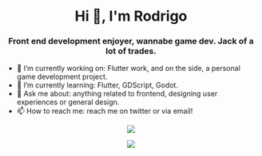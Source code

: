 <h1 align="center">Hi 👋, I'm Rodrigo</h1>
<h3 align="center">Front end development enjoyer, wannabe game dev. Jack of a lot of trades.</h3>

- 🔭 I’m currently working on: Flutter work, and on the side, a personal game development project.
- 🌱 I’m currently learning: Flutter, GDScript, Godot.
- 💬 Ask me about: anything related to frontend, designing user experiences or general design.
- 📫 How to reach me: reach me on twitter or via email!


<p align="center">
  <img src="https://github-readme-stats.vercel.app/api?username=RodrigoZea&show_icons=true&theme=cobalt" />
</p>
<p align="center">
  <img src="https://github-readme-stats.vercel.app/api/top-langs/?username=RodrigoZea&langs_count=9&layout=compact&hide=jupyter%20notebook&theme=cobalt" />
</p>
